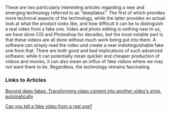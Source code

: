 These are two particularly interesting articles regarding a new and emerging technology referred to as "deepfakes". The first of which provides more technical aspects of the technology, while the latter provides an actual look at what the product looks like, and how difficult it can be to distinguish a real video from a fake one. Video and photo editing is nothing new to us, we have done CGI and Photoshop for decades, but the most notable part is that these videos are all done without much work being put into them. A software can simply read the video and create a near indistinguishable fake one from that. There are both good and bad implications of such advanced software: while it can potentially mean quicker and cheaper production of videos and movies, it can also mean an influx of fake videos where we may not want there to be. Regardless, the technology remains fascinating. 

### Links to Articles

[Beyond deep fakes: Transforming video content into another video's style, automatically](https://www.sciencedaily.com/releases/2018/09/180911083145.htm)

[Can you tell a fake video from a real one?](https://www.abc.net.au/news/2018-09-27/fake-news-part-one/10308638)
